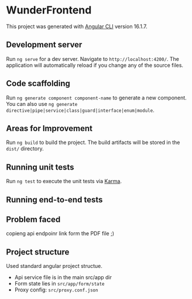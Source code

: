 # WunderFrontend

This project was generated with [Angular CLI](https://github.com/angular/angular-cli) version 16.1.7.

## Development server

Run `ng serve` for a dev server. Navigate to `http://localhost:4200/`. The application will automatically reload if you change any of the source files.

## Code scaffolding

Run `ng generate component component-name` to generate a new component. You can also use `ng generate directive|pipe|service|class|guard|interface|enum|module`.

## Areas for Improvement

Run `ng build` to build the project. The build artifacts will be stored in the `dist/` directory.

## Running unit tests

Run `ng test` to execute the unit tests via [Karma](https://karma-runner.github.io).

## Running end-to-end tests

 ## Problem faced

copieng api endpoinr link form the PDF file ;)

## Project structure 

Used standard angular project structue. 
  - Api service file is in the main src/app dir
  - Form state lies in `src/app/form/state`
  - Proxy config: `src/proxy.conf.json`